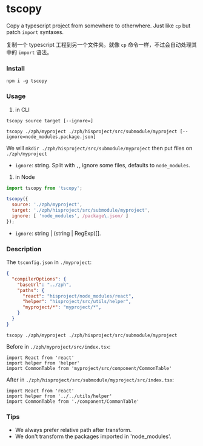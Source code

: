 # tscopy

Copy a typescript project from somewhere to otherwhere. Just like `cp` but patch `import` syntaxes.

复制一个 typescript 工程到另一个文件夹。就像 `cp` 命令一样，不过会自动处理其中的 `import` 语法。

### Install

`npm i -g tscopy`

### Usage

1. in CLI

`tscopy source target [--ignore=]`

`tscopy ./zph/myproject ./zph/hisproject/src/submodule/myproject [--ignore=node_modules,package.json]`

We will `mkdir ./zph/hisproject/src/submodule/myproject` then put files on `./zph/myproject`

- `ignore`: string. Split with `,`, ignore some files, defaults to `node_modules`.

1. in Node

```js
import tscopy from 'tscopy';

tscopy({
  source: './zph/myproject',
  target: './zph/hisproject/src/submodule/myproject',
  ignore: [ 'node_modules', /package\.json/ ]
});
```

- `ignore`: string | (string | RegExp)[].

### Description

The `tsconfig.json` in `./myproject`:

```json
{
  "compilerOptions": {
    "baseUrl": "../zph",
    "paths": {
      "react": "hisproject/node_modules/react",
      "helper": "hisproject/src/utils/helper",
      "myproject/*": "myproject/*",
    }
  }
}
```

`tscopy ./zph/myproject ./zph/hisproject/src/submodule/myproject`

Before in `./zph/myproject/src/index.tsx`:

```tsx
import React from 'react'
import helper from 'helper'
import CommonTable from 'myproject/src/component/CommonTable'
```

After in `./zph/hisproject/src/submodule/myproject/src/index.tsx`:

```tsx
import React from 'react'
import helper from '../../utils/helper'
import CommonTable from './component/CommonTable'
```

### Tips

- We always prefer relative path after transform.
- We don't transform the packages imported in 'node_modules'.
